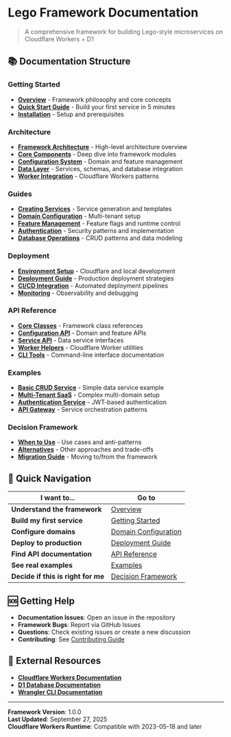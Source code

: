 # Lego Framework Documentation

> A comprehensive framework for building Lego-style microservices on Cloudflare Workers + D1

## 📚 Documentation Structure

### **Getting Started**
- **[Overview](./overview.md)** - Framework philosophy and core concepts
- **[Quick Start Guide](./guides/getting-started.md)** - Build your first service in 5 minutes
- **[Installation](./guides/installation.md)** - Setup and prerequisites

### **Architecture**
- **[Framework Architecture](./architecture/README.md)** - High-level architecture overview
- **[Core Components](./architecture/components.md)** - Deep dive into framework modules
- **[Configuration System](./architecture/configuration.md)** - Domain and feature management
- **[Data Layer](./architecture/data-layer.md)** - Services, schemas, and database integration
- **[Worker Integration](./architecture/worker-integration.md)** - Cloudflare Workers patterns

### **Guides**
- **[Creating Services](./guides/creating-services.md)** - Service generation and templates
- **[Domain Configuration](./guides/domain-configuration.md)** - Multi-tenant setup
- **[Feature Management](./guides/feature-flags.md)** - Feature flags and runtime control
- **[Authentication](./guides/authentication.md)** - Security patterns and implementation
- **[Database Operations](./guides/database-operations.md)** - CRUD patterns and data modeling

### **Deployment**
- **[Environment Setup](./deployment/environment-setup.md)** - Cloudflare and local development
- **[Deployment Guide](./deployment/deployment-guide.md)** - Production deployment strategies
- **[CI/CD Integration](./deployment/ci-cd.md)** - Automated deployment pipelines
- **[Monitoring](./deployment/monitoring.md)** - Observability and debugging

### **API Reference**
- **[Core Classes](./api/core-classes.md)** - Framework class references
- **[Configuration API](./api/configuration.md)** - Domain and feature APIs
- **[Service API](./api/services.md)** - Data service interfaces
- **[Worker Helpers](./api/worker-helpers.md)** - Cloudflare Worker utilities
- **[CLI Tools](./api/cli-tools.md)** - Command-line interface documentation

### **Examples**
- **[Basic CRUD Service](./examples/basic-crud.md)** - Simple data service example
- **[Multi-Tenant SaaS](./examples/multi-tenant-saas.md)** - Complex multi-domain setup
- **[Authentication Service](./examples/auth-service.md)** - JWT-based authentication
- **[API Gateway](./examples/api-gateway.md)** - Service orchestration patterns

### **Decision Framework**
- **[When to Use](./decision-framework.md)** - Use cases and anti-patterns
- **[Alternatives](./alternatives.md)** - Other approaches and trade-offs
- **[Migration Guide](./migration-guide.md)** - Moving to/from the framework

## 🚀 Quick Navigation

| I want to... | Go to |
|--------------|--------|
| **Understand the framework** | [Overview](./overview.md) |
| **Build my first service** | [Getting Started](./guides/getting-started.md) |
| **Configure domains** | [Domain Configuration](./guides/domain-configuration.md) |
| **Deploy to production** | [Deployment Guide](./deployment/deployment-guide.md) |
| **Find API documentation** | [API Reference](./api/README.md) |
| **See real examples** | [Examples](./examples/README.md) |
| **Decide if this is right for me** | [Decision Framework](./decision-framework.md) |

## 🆘 Getting Help

- **Documentation Issues**: Open an issue in the repository
- **Framework Bugs**: Report via GitHub Issues
- **Questions**: Check existing issues or create a new discussion
- **Contributing**: See [Contributing Guide](../CONTRIBUTING.md)

## 🔗 External Resources

- **[Cloudflare Workers Documentation](https://developers.cloudflare.com/workers/)**
- **[D1 Database Documentation](https://developers.cloudflare.com/d1/)**
- **[Wrangler CLI Documentation](https://developers.cloudflare.com/workers/wrangler/)**

---

**Framework Version**: 1.0.0  
**Last Updated**: September 27, 2025  
**Cloudflare Workers Runtime**: Compatible with 2023-05-18 and later